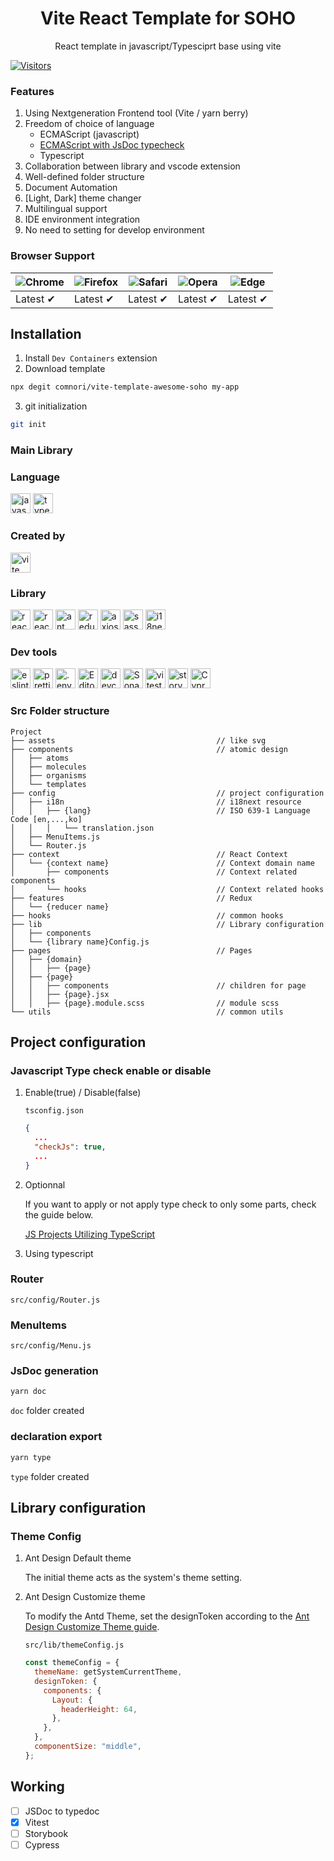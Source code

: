 <h1 align="center">
    <b>Vite React Template for SOHO</b>
</h1>

<p align="center">React template in javascript/Typesciprt base using vite</p>

[![Visitors](https://api.visitorbadge.io/api/combined?path=https%3A%2F%2Fgithub.com%2Fcomnori%2Fvite-template-awesome-soho%2F&countColor=%23263759)](https://visitorbadge.io/status?path=https%3A%2F%2Fgithub.com%2Fcomnori%2Fvite-template-awesome-soho%2F)

### Features

1. Using Nextgeneration Frontend tool (Vite / yarn berry)
2. Freedom of choice of language
   - ECMAScript (javascript)
   - [ECMAScript with JsDoc typecheck](https://www.typescriptlang.org/docs/handbook/intro-to-js-ts.html)
   - Typescript
3. Collaboration between library and vscode extension
4. Well-defined folder structure
5. Document Automation
6. [Light, Dark] theme changer
7. Multilingual support
8. IDE environment integration
9. No need to setting for develop environment

### Browser Support

| ![Chrome](https://raw.githubusercontent.com/alrra/browser-logos/main/src/chrome/chrome_48x48.png) | ![Firefox](https://raw.githubusercontent.com/alrra/browser-logos/main/src/firefox/firefox_48x48.png) | ![Safari](https://raw.githubusercontent.com/alrra/browser-logos/main/src/safari/safari_48x48.png) | ![Opera](https://raw.githubusercontent.com/alrra/browser-logos/main/src/opera/opera_48x48.png) | ![Edge](https://raw.githubusercontent.com/alrra/browser-logos/main/src/edge/edge_48x48.png) |
| ------------------------------------------------------------------------------------------------- | ---------------------------------------------------------------------------------------------------- | ------------------------------------------------------------------------------------------------- | ---------------------------------------------------------------------------------------------- | ------------------------------------------------------------------------------------------- |
| Latest ✔                                                                                         | Latest ✔                                                                                            | Latest ✔                                                                                         | Latest ✔                                                                                      | Latest ✔                                                                                   |

## Installation

1. Install `Dev Containers` extension
2. Download template

```bash
npx degit comnori/vite-template-awesome-soho my-app
```

3. git initialization

```bash
git init
```

### Main Library

### Language

<img height="32" width="32" src="https://cdn.simpleicons.org/javascript" alt="javascript" /> <img height="32" width="32" src="https://cdn.simpleicons.org/typescript" alt="typesciprt"/>

### Created by

<img height="32" width="32" src="https://cdn.simpleicons.org/vite" alt="vite" />

### Library

<img height="32" width="32" src="https://cdn.simpleicons.org/react" alt="react"/> <img height="32" width="32" src="https://cdn.simpleicons.org/reactrouter" alt="react-router"/> <img height="32" width="32" src="https://cdn.simpleicons.org/antdesign" alt="ant design"/>
<img height="32" width="32" src="https://cdn.simpleicons.org/redux" alt="redux"/> <img height="32" width="32" src="https://cdn.simpleicons.org/axios" alt="axios"/> <img height="32" width="32" src="https://cdn.simpleicons.org/sass" alt="sass"/> <img height="32" width="32" src="https://cdn.simpleicons.org/i18next" alt="i18next" />

### Dev tools

<img height="32" width="32" src="https://cdn.simpleicons.org/eslint" alt="eslint"/> <img height="32" width="32" src="https://cdn.simpleicons.org/prettier" alt="prettier"/> <img height="32" width="32" src="https://cdn.simpleicons.org/dotenv" alt=".env"/> <img height="32" width="32" src="https://cdn.simpleicons.org/editorconfig/aaaaaa" alt="EditorConfig"/> <img height="32" width="32" src="https://cdn.simpleicons.org/containerd/aaaaaa" alt="devcontainer"/> <img height="32" width="32" src="https://cdn.simpleicons.org/sonarlint" alt="Sonar Lint"/> <img height="32" width="32" src="https://cdn.simpleicons.org/vitest" alt="vitest"/> <img height="32" width="32" src="https://cdn.simpleicons.org/storybook" alt="storybook"/> <img height="32" width="32" src="https://cdn.simpleicons.org/cypress/000000/ffffff" alt="Cypress"/>

### Src Folder structure

```ascii
Project
├── assets                                    // like svg
├── components                                // atomic design
│   ├── atoms
│   ├── molecules
│   ├── organisms
│   └── templates
├── config                                    // project configuration
│   ├── i18n                                  // i18next resource
│   │   ├── {lang}                            // ISO 639-1 Language Code [en,...,ko]
│   │   │   └── translation.json
│   ├── MenuItems.js
│   └── Router.js
├── context                                   // React Context
│   └── {context name}                        // Context domain name
│       ├── components                        // Context related components
│       └── hooks                             // Context related hooks
├── features                                  // Redux
│   └── {reducer name}
├── hooks                                     // common hooks
├── lib                                       // Library configuration
│   ├── components
│   └── {library name}Config.js
├── pages                                     // Pages
│   ├── {domain}
│   │   ├── {page}
│   ├── {page}
│   │   ├── components                        // children for page
│   │   ├── {page}.jsx
│   │   ├── {page}.module.scss                // module scss
└── utils                                     // common utils

```

## Project configuration

### Javascript Type check enable or disable

1. Enable(true) / Disable(false)

   `tsconfig.json`

   ```json
   {
     ...
     "checkJs": true,
     ...
   }
   ```

2. Optionnal

   If you want to apply or not apply type check to only some parts, check the guide below.

   [JS Projects Utilizing TypeScript](https://www.typescriptlang.org/docs/handbook/intro-to-js-ts.html#ts-check)

3. Using typescript

### Router

`src/config/Router.js`

### MenuItems

`src/config/Menu.js`

### JsDoc generation

```bash
yarn doc
```

`doc` folder created

### declaration export

```bash
yarn type
```

`type` folder created

## Library configuration

### Theme Config

1. Ant Design Default theme

   The initial theme acts as the system's theme setting.

2. Ant Design Customize theme

   To modify the Antd Theme, set the designToken according to the [Ant Design Customize Theme guide](https://ant.design/docs/react/customize-theme).

   `src/lib/themeConfig.js`

   ```js
   const themeConfig = {
     themeName: getSystemCurrentTheme,
     designToken: {
       components: {
         Layout: {
           headerHeight: 64,
         },
       },
     },
     componentSize: "middle",
   };
   ```

## Working

- [ ] JSDoc to typedoc
- [x] Vitest
- [ ] Storybook
- [ ] Cypress
